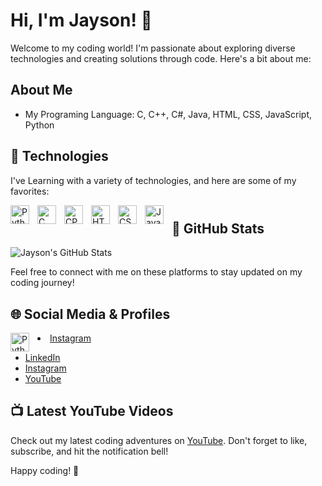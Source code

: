 # Hi, I'm Jayson! 👋

Welcome to my coding world! I'm passionate about exploring diverse technologies and creating solutions through code. Here's a bit about me:

## About Me

- My Programing Language: C, C++, C#, Java, HTML, CSS, JavaScript, Python

## 🧰 Technologies

I've Learning with a variety of technologies, and here are some of my favorites:

<img align="left" alt="Python" width="30px" style="padding-right:10px;" src="https://cdn.jsdelivr.net/gh/devicons/devicon/icons/python/python-original.svg" />
<img align="left" alt="C" width="30px" style="padding-right:10px;" src="https://cdn.jsdelivr.net/gh/devicons/devicon/icons/c/c-original.svg" />
<img align="left" alt="CPP" width="30px" style="padding-right:10px;" src="https://cdn.jsdelivr.net/gh/devicons/devicon/icons/cplusplus/cplusplus-original.svg" />
<img align="left" alt="HTML" width="30px" style="padding-right:10px;" src="https://cdn.jsdelivr.net/gh/devicons/devicon/icons/html5/html5-plain.svg" />
<img align="left" alt="CSS" width="30px" style="padding-right:10px;" src="https://cdn.jsdelivr.net/gh/devicons/devicon/icons/css3/css3-plain.svg" />
<img align="left" alt="JavaScript" width="30px" style="padding-right:10px;" src="https://cdn.jsdelivr.net/gh/devicons/devicon/icons/javascript/javascript-plain.svg" />

#
## 🚀 GitHub Stats

![Jayson's GitHub Stats](https://github-readme-stats.vercel.app/api?username=Jayson056&show_icons=true&theme=dark)

Feel free to connect with me on these platforms to stay updated on my coding journey!
## 🌐 Social Media & Profiles

<img  align="left" alt="Python" width="30px" style="padding-right:10px;" src="https://upload.wikimedia.org/wikipedia/commons/a/a5/Instagram_icon.png"/>

<li><a href="{{ url_for('https://www.instagram.com/jaysonapable/') }}" >Instagram</a></li>

- [LinkedIn](https://www.linkedin.com/in/jayson-combate-8721771b3/)
- [Instagram](https://www.instagram.com/jaysonapable/)
- [YouTube](https://www.youtube.com/@JaysonApableCombate/)
  
## 📺 Latest YouTube Videos

Check out my latest coding adventures on [YouTube](https://www.youtube.com/@JaysonApableCombate/). Don't forget to like, subscribe, and hit the notification bell!

Happy coding! 🚀
